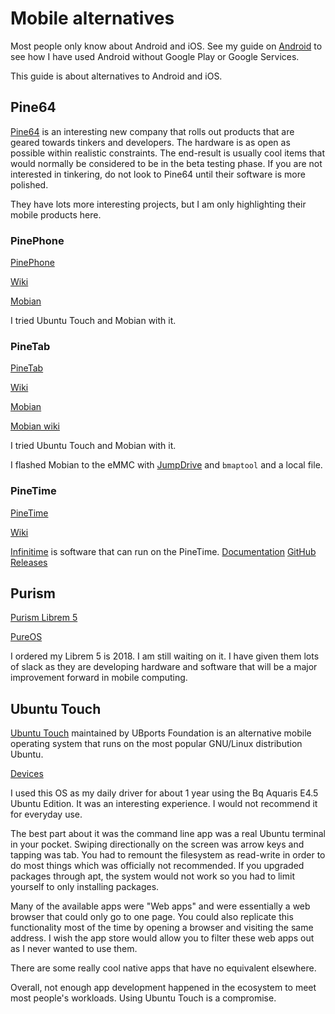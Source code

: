 # Mobile alternatives

Most people only know about Android and iOS.  See my guide on
[Android](https://github.com/TechnologyClassroom/SetupNotes/blob/master/os/mobile/android.md)
to see how I have used Android without Google Play or Google Services.

This guide is about alternatives to Android and iOS.

## Pine64

[Pine64](https://www.pine64.org/) is an interesting new company that rolls out
products that are geared towards tinkers and developers.  The hardware is as
open as possible within realistic constraints.  The end-result is usually cool
items that would normally be considered to be in the beta testing phase.  If
you are not interested in tinkering, do not look to Pine64 until their software
is more polished.

They have lots more interesting projects, but I am only highlighting their
mobile products here.

### PinePhone

[PinePhone](https://www.pine64.org/pinephone/)

[Wiki](https://wiki.pine64.org/index.php/PinePhone)

[Mobian](mobian-project.org/)

I tried Ubuntu Touch and Mobian with it.

### PineTab

[PineTab](https://www.pine64.org/pinetab/)

[Wiki](https://wiki.pine64.org/index.php/PineTab)

[Mobian](mobian-project.org/)

[Mobian wiki](https://wiki.mobian-project.org/doku.php?id=install)

I tried Ubuntu Touch and Mobian with it.

I flashed Mobian to the eMMC with
[JumpDrive](https://github.com/dreemurrs-embedded/Jumpdrive/releases)
and `bmaptool` and a local file.

### PineTime

[PineTime](https://www.pine64.org/pinetime/)

[Wiki](https://wiki.pine64.org/index.php/PineTime)

[Infinitime](https://infinitime.io/) is software that can run on the PineTime.  [Documentation](https://infinitime.io/documentation/) [GitHub](https://github.com/JF002/InfiniTime) [Releases](https://github.com/JF002/InfiniTime/releases)

## Purism

[Purism Librem 5](https://puri.sm/products/librem-5/)

[PureOS](https://pureos.net/)

I ordered my Librem 5 is 2018.  I am still waiting on it.  I have given them
lots of slack as they are developing hardware and software that will be a major
improvement forward in mobile computing.

## Ubuntu Touch

[Ubuntu Touch](https://ubuntu-touch.io/) maintained by UBports Foundation is an
alternative mobile operating system that runs on the most popular GNU/Linux
distribution Ubuntu.

[Devices](https://devices.ubuntu-touch.io/)

I used this OS as my daily driver for about 1 year using
the Bq Aquaris E4.5 Ubuntu Edition.  It was an interesting experience.  I would
not recommend it for everyday use.

The best part about it was the command line app was a real Ubuntu terminal in
your pocket.  Swiping directionally on the screen was arrow keys and tapping
was tab.  You had to remount the filesystem as read-write in order to do most
things which was officially not recommended.  If you upgraded packages through
apt, the system would not work so you had to limit yourself to only installing
packages.

Many of the available apps were "Web apps" and were essentially a web browser
that could only go to one page.  You could also replicate this functionality
most of the time by opening a browser and visiting the same address.  I wish
the app store would allow you to filter these web apps out as I never wanted
to use them.

There are some really cool native apps that have no equivalent elsewhere.

Overall, not enough app development happened in the ecosystem to meet most
people's workloads.  Using Ubuntu Touch is a compromise.
